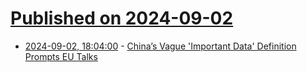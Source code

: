 # [Published on 2024-09-02](index.md)

* [2024-09-02, 18:04:00](https://soylentnews.org/article.pl?sid=24/09/01/1356224&from=rss) - [China’s Vague 'Important Data' Definition Prompts EU Talks](https://soylentnews.org/article.pl?sid=24/09/01/1356224&from=rss)
